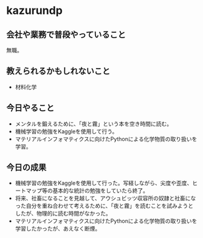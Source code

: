 # kazurundp

## 会社や業務で普段やっていること

無職。

## 教えられるかもしれないこと

+ 材料化学

## 今日やること

+ メンタルを鍛えるために、「夜と霧」という本を空き時間に読む。
+ 機械学習の勉強をKaggleを使用して行う。
+ マテリアルインフォマティクスに向けたPythonによる化学物質の取り扱いを学習。

## 今日の成果

+ 機械学習の勉強をKaggleを使用して行った。写経しながら、尖度や歪度、ヒートマップ等の基本的な統計の勉強をしていたら終了。
+ 将来、社畜になることを見越して、アウシュビッツ収容所の奴隷と社畜になった自分を重ね合わせて考えるために、「夜と霧」を読むことを試みようとしたが、物理的に読む時間がなかった。
+ マテリアルインフォマティクスに向けたPythonによる化学物質の取り扱いを学習したかったが、あえなく断煙。


